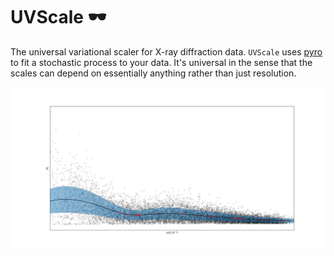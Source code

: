 # UVScale 🕶️
The universal variational scaler for X-ray diffraction data. 
`UVScale` uses [pyro](https://pyro.ai/) to fit a stochastic process to your data. 
It's universal in the sense that the scales can depend on essentially anything rather than just resolution. 

![Resolution Dependent Scale](images/scaling_image.png)
